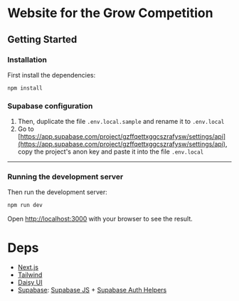 <!-- TODO: Add ci and status tags -->

# Website for the Grow Competition

<!-- TODO: Add some quick info about grow (Links to Notion and who is responsible) -->

## Getting Started

### Installation

First install the dependencies:

```
npm install
```

### Supabase configuration

1. Then, duplicate the file `.env.local.sample` and rename it to `.env.local`
2. Go to [https://app.supabase.com/project/gzffqettxggcszrafysw/settings/api](https://app.supabase.com/project/gzffqettxggcszrafysw/settings/api), copy the project's anon key and paste it into the file `.env.local`

---

### Running the development server

Then run the development server:

```bash
npm run dev
```

Open [http://localhost:3000](http://localhost:3000) with your browser to see the result.


# Deps

- [Next.js](https://nextjs.org/)
- [Tailwind](https://tailwindcss.com/)
- [Daisy UI](https://daisyui.com/)
- [Supabase](https://supabase.com/): [Supabase JS](https://github.com/supabase/supabase-js) + [Supabase Auth Helpers](https://github.com/supabase-community/auth-helpers)

